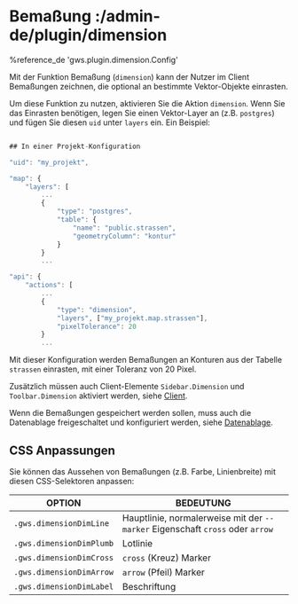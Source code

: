 # Bemaßung :/admin-de/plugin/dimension

%reference_de 'gws.plugin.dimension.Config'

Mit der Funktion Bemaßung (``dimension``) kann der Nutzer im Client Bemaßungen zeichnen, die optional an bestimmte Vektor-Objekte einrasten.

Um diese Funktion zu nutzen, aktivieren Sie die Aktion ``dimension``. Wenn Sie das Einrasten benötigen, legen Sie einen Vektor-Layer an (z.B. ``postgres``) und fügen Sie diesen ``uid`` unter ``layers`` ein. Ein Beispiel:

```javascript

## In einer Projekt-Konfiguration

"uid": "my_projekt",

"map": {
    "layers": [
        ...
        {
            "type": "postgres",
            "table": {
                "name": "public.strassen",
                "geometryColumn": "kontur"
            }
        }
        ...

"api": {
    "actions": [
        ...
        {
            "type": "dimension",
            "layers", ["my_projekt.map.strassen"],
            "pixelTolerance": 20
        }
        ...
```

Mit dieser Konfiguration werden Bemaßungen an Konturen aus der Tabelle ``strassen`` einrasten, mit einer Toleranz von 20 Pixel.

Zusätzlich müssen auch Client-Elemente ``Sidebar.Dimension`` und ``Toolbar.Dimension`` aktiviert werden, siehe [Client](/admin-de/config/client).

Wenn die Bemaßungen gespeichert werden sollen, muss auch die Datenablage freigeschaltet und konfiguriert werden, siehe [Datenablage](/admin-de/config/datenablage).

## CSS Anpassungen

Sie können das Aussehen von Bemaßungen (z.B. Farbe, Linienbreite) mit diesen CSS-Selektoren anpassen:

| OPTION | BEDEUTUNG |
|--|--|
| ``.gws.dimensionDimLine`` | Hauptlinie, normalerweise mit der ``--marker`` Eigenschaft ``cross`` oder ``arrow`` |
| ``.gws.dimensionDimPlumb`` | Lotlinie |
| ``.gws.dimensionDimCross`` | ``cross`` (Kreuz) Marker |
| ``.gws.dimensionDimArrow`` | ``arrow`` (Pfeil) Marker |
| ``.gws.dimensionDimLabel`` | Beschriftung |
